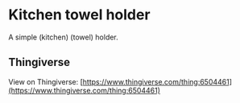 # Kitchen towel holder

A simple (kitchen) (towel) holder.

## Thingiverse

View on Thingiverse: [https://www.thingiverse.com/thing:6504461](https://www.thingiverse.com/thing:6504461)

